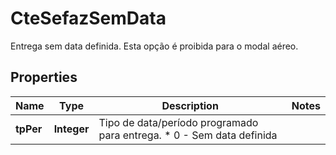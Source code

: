 

# CteSefazSemData

Entrega sem data definida.  Esta opção é proibida para o modal aéreo.

## Properties

| Name | Type | Description | Notes |
|------------ | ------------- | ------------- | -------------|
|**tpPer** | **Integer** | Tipo de data/período programado para entrega.  * 0 - Sem data definida |  |



